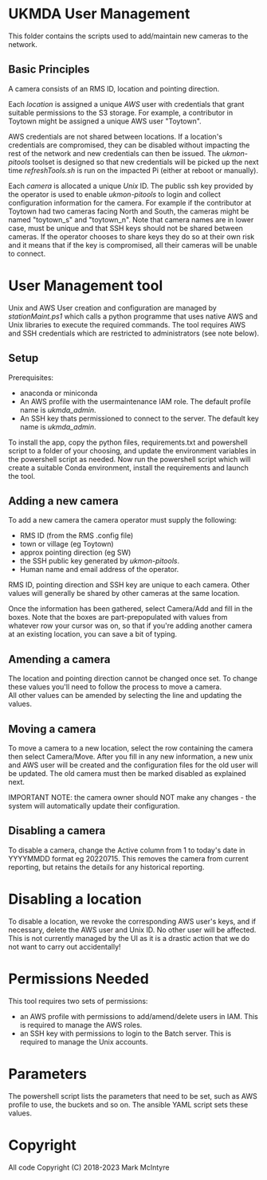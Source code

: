 # UKMDA User Management

This folder contains the scripts used to add/maintain new cameras to the network. 

## Basic Principles
A camera consists of an RMS ID, location and pointing direction. 

Each _location_ is assigned a unique *AWS* user with credentials that grant suitable permissions to the S3 storage. For example, a contributor in Toytown might be assigned a unique AWS user "Toytown".

AWS credentials are not shared between locations. If a location's credentials are compromised, they can be disabled without impacting the rest of the network and new credentials can then be issued. The *ukmon-pitools* toolset is designed so that new credentials will be picked up the next time *refreshTools.sh* is run on the impacted Pi (either at reboot or manually).

Each _camera_ is allocated a unique *Unix* ID. The public ssh key provided by the operator is used to enable *ukmon-pitools* to login and collect configuration information for the camera. For example if the contributor at Toytown had two cameras facing North and South, the cameras might be named "toytown_s" and "toytown_n". Note that camera names are in lower case, must be unique and that SSH keys should not be shared between cameras. If the operator chooses to share keys they do so at their own risk and it means that if the key is compromised, all their cameras will be unable to connect.  


# User Management tool
Unix and AWS User creation and configuration are managed by *stationMaint.ps1* which calls a python programme that uses native AWS and Unix libraries to execute the required commands. The tool requires AWS and SSH credentials which are restricted to administrators (see note below). 

## Setup
Prerequisites:  
* anaconda or miniconda
* An AWS profile with the usermaintenance IAM role. The default profile name is *ukmda_admin*.
* An SSH key thats permissioned to connect to the server. The default key name is *ukmda_admin*.
 
To install the app, copy the python files, requirements.txt and powershell script to a folder of your choosing, and update the environment variables in the powershell script as needed.  Now run the powershell script which will create a suitable Conda environment, install the requirements and launch the tool. 

## Adding a new camera
To add a new camera the camera operator must supply the following:
* RMS ID (from the RMS .config file)
* town or village (eg Toytown)
* approx pointing direction (eg SW)
* the SSH public key generated by *ukmon-pitools*.  
* Human name and email address of the operator. 

RMS ID, pointing direction and SSH key are unique to each camera. Other values will generally be shared
by other cameras at the same location. 

Once the information has been gathered, select Camera/Add and fill in the boxes. Note that the boxes are part-prepopulated with values from whatever row your cursor was on, so that if you're adding another camera at an existing location, you can save a bit of typing. 

## Amending a camera
The location and pointing direction cannot be changed once set. To change these values you'll need to follow the process to move a camera.  
All other values can be amended by selecting the line and updating the values. 

## Moving a camera
To move a camera to a new location, select the row containing the camera then select Camera/Move. After you fill in any new information, a new unix and AWS user will be created and the configuration files for the old user will be updated. The old camera must then be marked disabled as explained next. 

IMPORTANT NOTE: the camera owner should NOT make any changes - the system will automatically update their configuration.

## Disabling a camera
To disable a camera, change the Active column from 1 to today's date in YYYYMMDD format eg 20220715. This removes the camera from current reporting, but retains the details for any historical reporting. 

# Disabling a location
To disable a location, we revoke the corresponding AWS user's keys, and if necessary, delete the AWS user and Unix ID. No other user will be affected. This is not currently managed by the UI as it is a drastic action that we do not want to carry out accidentally! 

# Permissions Needed
This tool requires two sets of permissions:  
* an AWS profile with permissions to add/amend/delete users in IAM. This is required to manage the AWS roles. 
* an SSH key with permissions to login to the Batch server.  This is required to manage the Unix accounts. 

# Parameters
The powershell script lists the parameters that need to be set, such as AWS profile to use, the buckets and so on. The ansible YAML script sets these values. 


# Copyright
All code Copyright (C) 2018-2023 Mark McIntyre
